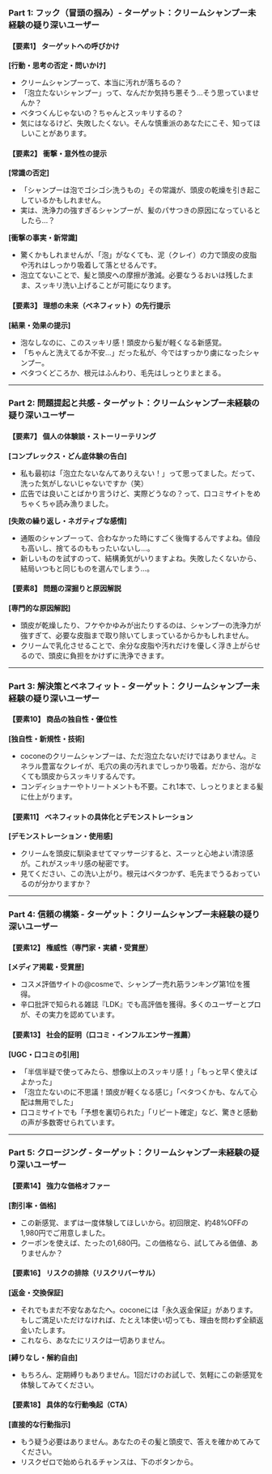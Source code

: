 ### **Part 1: フック（冒頭の掴み）- ターゲット：クリームシャンプー未経験の疑り深いユーザー**

#### **【要素1】 ターゲットへの呼びかけ**

  **[行動・思考の否定・問いかけ]**
  *   クリームシャンプーって、本当に汚れが落ちるの？
  *   「泡立たないシャンプー」って、なんだか気持ち悪そう…そう思っていませんか？
  *   ベタつくんじゃないの？ちゃんとスッキリするの？
  *   気にはなるけど、失敗したくない。そんな慎重派のあなたにこそ、知ってほしいことがあります。

#### **【要素2】 衝撃・意外性の提示**

  **[常識の否定]**
  *   「シャンプーは泡でゴシゴシ洗うもの」その常識が、頭皮の乾燥を引き起こしているかもしれません。
  *   実は、洗浄力の強すぎるシャンプーが、髪のパサつきの原因になっているとしたら…？

  **[衝撃の事実・新常識]**
  *   驚くかもしれませんが、「泡」がなくても、泥（クレイ）の力で頭皮の皮脂や汚れはしっかり吸着して落とせるんです。
  *   泡立てないことで、髪と頭皮への摩擦が激減。必要なうるおいは残したまま、スッキリ洗い上げることが可能になります。

#### **【要素3】 理想の未来（ベネフィット）の先行提示**

  **[結果・効果の提示]**
  *   泡なしなのに、このスッキリ感！頭皮から髪が軽くなる新感覚。
  *   「ちゃんと洗えてるか不安…」だった私が、今ではすっかり虜になったシャンプー。
  *   ベタつくどころか、根元はふんわり、毛先はしっとりまとまる。

---

### **Part 2: 問題提起と共感 - ターゲット：クリームシャンプー未経験の疑り深いユーザー**

#### **【要素7】 個人の体験談・ストーリーテリング**

  **[コンプレックス・どん底体験の告白]**
  *   私も最初は「泡立たないなんてありえない！」って思ってました。だって、洗った気がしないじゃないですか（笑）
  *   広告では良いことばかり言うけど、実際どうなの？って、口コミサイトをめちゃくちゃ読み漁りました。

  **[失敗の繰り返し・ネガティブな感情]**
  *   通販のシャンプーって、合わなかった時にすごく後悔するんですよね。値段も高いし、捨てるのももったいないし…。
  *   新しいものを試すのって、結構勇気がいりますよね。失敗したくないから、結局いつもと同じものを選んでしまう…。

#### **【要素8】 問題の深掘りと原因解説**

  **[専門的な原因解説]**
  *   頭皮が乾燥したり、フケやかゆみが出たりするのは、シャンプーの洗浄力が強すぎて、必要な皮脂まで取り除いてしまっているからかもしれません。
  *   クリームで乳化させることで、余分な皮脂や汚れだけを優しく浮き上がらせるので、頭皮に負担をかけずに洗浄できます。

---

### **Part 3: 解決策とベネフィット - ターゲット：クリームシャンプー未経験の疑り深いユーザー**

#### **【要素10】 商品の独自性・優位性**

  **[独自性・新規性・技術]**
  *   coconeのクリームシャンプーは、ただ泡立たないだけではありません。ミネラル豊富なクレイが、毛穴の奥の汚れまでしっかり吸着。だから、泡がなくても頭皮からスッキリするんです。
  *   コンディショナーやトリートメントも不要。これ1本で、しっとりまとまる髪に仕上がります。

#### **【要素11】 ベネフィットの具体化とデモンストレーション**

  **[デモンストレーション・使用感]**
  *   クリームを頭皮に馴染ませてマッサージすると、スーッと心地よい清涼感が。これがスッキリ感の秘密です。
  *   見てください、この洗い上がり。根元はベタつかず、毛先までうるおっているのが分かりますか？

---

### **Part 4: 信頼の構築 - ターゲット：クリームシャンプー未経験の疑り深いユーザー**

#### **【要素12】 権威性（専門家・実績・受賞歴）**

  **[メディア掲載・受賞歴]**
  *   コスメ評価サイトの@cosmeで、シャンプー売れ筋ランキング第1位を獲得。
  *   辛口批評で知られる雑誌『LDK』でも高評価を獲得。多くのユーザーとプロが、その実力を認めています。

#### **【要素13】 社会的証明（口コミ・インフルエンサー推薦）**

  **[UGC・口コミの引用]**
  *   「半信半疑で使ってみたら、想像以上のスッキリ感！」「もっと早く使えばよかった」
  *   「泡立たないのに不思議！頭皮が軽くなる感じ」「ベタつくかも、なんて心配は無用でした」
  *   口コミサイトでも「予想を裏切られた」「リピート確定」など、驚きと感動の声が多数寄せられています。

---

### **Part 5: クロージング - ターゲット：クリームシャンプー未経験の疑り深いユーザー**

#### **【要素14】 強力な価格オファー**

  **[割引率・価格]**
  *   この新感覚、まずは一度体験してほしいから。初回限定、約48%OFFの1,980円でご用意しました。
  *   クーポンを使えば、たったの1,680円。この価格なら、試してみる価値、ありませんか？

#### **【要素16】 リスクの排除（リスクリバーサル）**

  **[返金・交換保証]**
  *   それでもまだ不安なあなたへ。coconeには「永久返金保証」があります。もしご満足いただけなければ、たとえ1本使い切っても、理由を問わず全額返金いたします。
  *   これなら、あなたにリスクは一切ありません。

  **[縛りなし・解約自由]**
  *   もちろん、定期縛りもありません。1回だけのお試しで、気軽にこの新感覚を体験してみてください。

#### **【要素18】 具体的な行動喚起（CTA）**

  **[直接的な行動指示]**
  *   もう疑う必要はありません。あなたのその髪と頭皮で、答えを確かめてみてください。
  *   リスクゼロで始められるチャンスは、下のボタンから。
